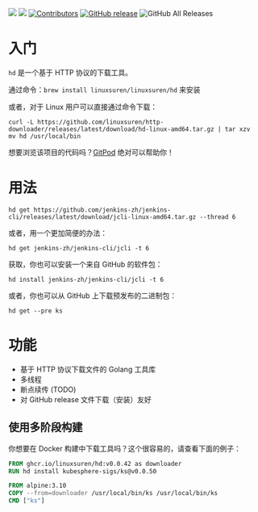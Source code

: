 [![](https://goreportcard.com/badge/linuxsuren/http-downloader)](https://goreportcard.com/report/linuxsuren/github-go)
[![](http://img.shields.io/badge/godoc-reference-5272B4.svg?style=flat-square)](https://godoc.org/github.com/linuxsuren/http-downloader)
[![Contributors](https://img.shields.io/github/contributors/linuxsuren/http-downloader.svg)](https://github.com/linuxsuren/github-go/graphs/contributors)
[![GitHub release](https://img.shields.io/github/release/linuxsuren/http-downloader.svg?label=release)](https://github.com/linuxsuren/github-go/releases/latest)
![GitHub All Releases](https://img.shields.io/github/downloads/linuxsuren/http-downloader/total)

# 入门

`hd` 是一个基于 HTTP 协议的下载工具。

通过命令：`brew install linuxsuren/linuxsuren/hd` 来安装

或者，对于 Linux 用户可以直接通过命令下载：
```shell
curl -L https://github.com/linuxsuren/http-downloader/releases/latest/download/hd-linux-amd64.tar.gz | tar xzv
mv hd /usr/local/bin
```

想要浏览该项目的代码吗？[GitPod](https://gitpod.io/#https://github.com/linuxsuren/http-downloader) 绝对可以帮助你！

# 用法

```shell
hd get https://github.com/jenkins-zh/jenkins-cli/releases/latest/download/jcli-linux-amd64.tar.gz --thread 6
```

或者，用一个更加简便的办法：

```shell
hd get jenkins-zh/jenkins-cli/jcli -t 6
```

获取，你也可以安装一个来自 GitHub 的软件包：

```shell
hd install jenkins-zh/jenkins-cli/jcli -t 6
```

或者，你也可以从 GitHub 上下载预发布的二进制包：

```shell
hd get --pre ks
```

# 功能

* 基于 HTTP 协议下载文件的 Golang 工具库
* 多线程
* 断点续传 (TODO)
* 对 GitHub release 文件下载（安装）友好

## 使用多阶段构建
你想要在 Docker 构建中下载工具吗？这个很容易的，请查看下面的例子：

```dockerfile
FROM ghcr.io/linuxsuren/hd:v0.0.42 as downloader
RUN hd install kubesphere-sigs/ks@v0.0.50

FROM alpine:3.10
COPY --from=downloader /usr/local/bin/ks /usr/local/bin/ks
CMD ["ks"]
```
